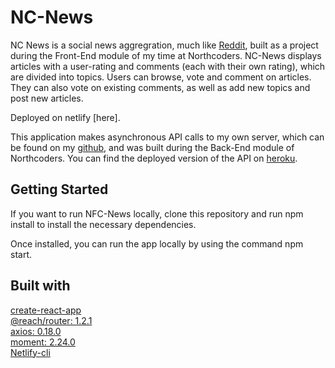# NC-News

NC News is a social news aggregration, much like [Reddit](https://www.reddit.com/), built as a project during the Front-End module of my time at Northcoders. NC-News displays articles with a user-rating and comments (each with their own rating), which are divided into topics. Users can browse, vote and comment on articles. They can also vote on existing comments, as well as add new topics and post new articles.

Deployed on netlify [here].

This application makes asynchronous API calls to my own server, which can be found on my [github](https://github.com/yuvi1401/NC-Knews-BE), and was built during the Back-End module of Northcoders. You can find the deployed version of the API on [heroku](https://bencknews.herokuapp.com/api).

## Getting Started

If you want to run NFC-News locally, clone this repository and run npm install to install the necessary dependencies.

Once installed, you can run the app locally by using the command npm start.

## Built with

[create-react-app](https://github.com/facebook/create-react-app) <br>
[@reach/router: 1.2.1](https://github.com/reach/router) <br>
[axios: 0.18.0](https://github.com/axios/axios) <br>
[moment: 2.24.0](https://momentjs.com/) <br>
[Netlify-cli](https://www.netlify.com/)
